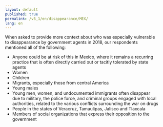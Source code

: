```yaml
---
layout: default
published: true
permalink: /v3_1/en/disappearance/MEX/
lang: en
---
```


When asked to provide more context about who was especially vulnerable to disappearance by government agents in 2018, our respondents mentioned all of the following:
-	Anyone could be at risk of this in Mexico, where it remains a recurring practice that is often directly carried out or tacitly tolerated by state agents
-	Women
-	Children
-	Migrants, especially those from central America
-	Young males
-	Young men, women, and undocumented immigrants often disappear due to military, the police force, and criminal groups engaged with local authorities, related to the various conflicts surrounding the war on drugs
-	People in the states of Veracruz, Tamaulipas, Jalisco and Tlaxcala
-	Members of social organizations that express their opposition to the government


